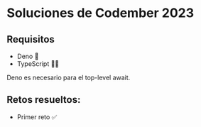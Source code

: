 # Soluciones de Codember 2023

## Requisitos

- Deno 🦖
- TypeScript 👮‍♂️

Deno es necesario para el top-level await.

## Retos resueltos:

- Primer reto ✅